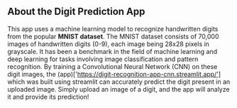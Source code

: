 ## About the Digit Prediction App

This app uses a machine learning model to recognize handwritten digits from the popular **MNIST dataset**. The MNIST dataset consists of 70,000 images of handwritten digits (0-9), each image being 28x28 pixels in grayscale. It has been a benchmark in the field of machine learning and deep learning for tasks involving image classification and pattern recognition. By training a Convolutional Neural Network (CNN) on these digit images, the (app)['https://digit-recognition-app-cnn.streamlit.app/'] which was built using streamlit can accurately predict the digit present in an uploaded image. Simply upload an image of a digit, and the app will analyze it and provide its prediction!

